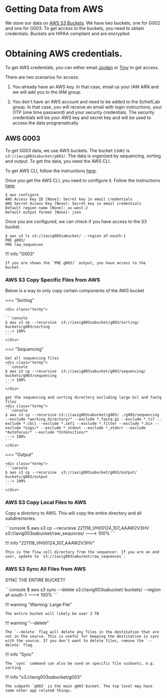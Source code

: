 # Getting Data from AWS

We store our data on [AWS S3 Buckets](https://aws.amazon.com/s3/). We have two buckets, one for G002 and one for G003. To get access to the buckets, you need to obtain credentials. Buckets are HIPAA compliant and are encrypted.

# Obtaining AWS credentials.

To get AWS credentials, you can either email [Jordan](mailto:jwillis@scripps.edu) or [Troy](mailto:tsincomb@iavi.org) to get access.

There are two scenarios for access.

1. You already have an AWS key. In that case, email us your IAM ARN and we will add you to the IAM group.

2. You don't have an AWS account and need to be added to the SchiefLab group. In that case, you will receive an email with login instructions, your OTP (one time password) and your security credentials. The security credentials will be your AWS key and secret key and will be used to access the data programatically

## AWS G003

To get G003 data, we use AWS buckets. The bucket `S3URI` is `s3://iavig003sabucket/g003/`. The data is organized by sequencing, sorting and output. To get the data, you need the AWS CLI.

To get AWS CLI, follow the instructions [here](https://docs.aws.amazon.com/cli/latest/userguide/getting-started-install.html).

Once you get the AWS CLI, you need to configure it. Follow the instructions [here](https://docs.aws.amazon.com/cli/latest/userguide/cli-chap-configure.html).

<div class="termy">

```console
$ aws configure
AWS Access Key ID [None]: Secret key in email credentials
AWS Secret Access Key [None]: Secret key in email credentials
Default region name [None]: us-west-2
Default output format [None]: json
```

</div>

Once you are configured, we can check if you have access to the S3 bucket.

<div class="termy">

```console
$ aws s3 ls s3://iavig003sabucket/ --region af-south-1
PRE g003/
PRE raw_sequences
```

</div>
!!! info "G003"

    If you are shown the `PRE g003/` output, you have access to the bucket.

### AWS S3 Copy Specific Files from AWS

Below is a way to only copy certain components of the AWS bucket

=== "Sorting"

    <div class="termy">

    ```console
    $ aws s3 cp --recursive  s3://iavig003sabucket/g003/sorting/ buckets/g003/sorting
    ---> 100%
    ```
    </div>

=== "Sequencing"

    Get all sequencing files
    <div class="termy">
    ```console
    $ aws s3 cp --recursive  s3://iavig003sabucket/g003/sequencing/ buckets/g003/sequencing
    ---> 100%
    ```
    </div>

    get the sequencing and sorting directory excluding large bcl and fastq files
    <div class="termy">
    ```console
    $ aws s3 cp --recursive s3://iavig003sabucket/g003/ ./g003/sequencing --exclude *working_directory/* --exclude *.fastq.gz --exclude *.tif --exclude *.cbcl --exclude *.imf1 --exclude *.filter --exclude *.bin --exclude *Logs/* --exclude *_stdout --exclude *_stderr --exclude *Autofocus/* --exclude *Intensities/*
    ---> 100%
    ```
    </div>

=== "Output"

    <div class="termy">
    ```console
    $ aws s3 cp --recursive  s3://iavig003sabucket/g003/output/ buckets/g003/output
    ---> 100%
    ```
    </div>

### AWS S3 Copy Local Files to AWS

Copy a directory to AWS. This will copy the entire directory and all subdirectories.

<div class="termy">
```console
$ aws s3 cp --recursive  221118_VH00124_107_AAAW2V3HV  s3://iavig003sabucket/raw_sequnces/
---> 100%
```
</div>

!!! info "221118_VH00124_107_AAAW2V3HV"

    This is the flow cell directory from the sequencer. If you are an end user, update to `s3://iavig003sabucket/raw_sequences`.

### AWS S3 Sync All Files from AWS

SYNC THE ENTIRE BUCKET!!

<div class="termy">
```console
$ aws s3 sync --delete  s3://iavig003sabucket/ buckets/ --region af-south-1
---> 100%
```
</div>

!!! warning "Warning: Large File"

    The entire bucket will likely be over 2 TB

!!! warning "--delete"

    The `--delete` flag will delete any files in the destination that are not in the source. This is useful for keeping the destination in sync with the source. If you don't want to delete files, remove the `--delete` flag.

!!! info "Sync"

    The `sync` command can also be used on specific file susbsets, e.g. sorting

!!! info "s3://iavig003sabucket/g003"

    The subpath `g003` is the main g003 bucket. The top level may have some other app related things.
